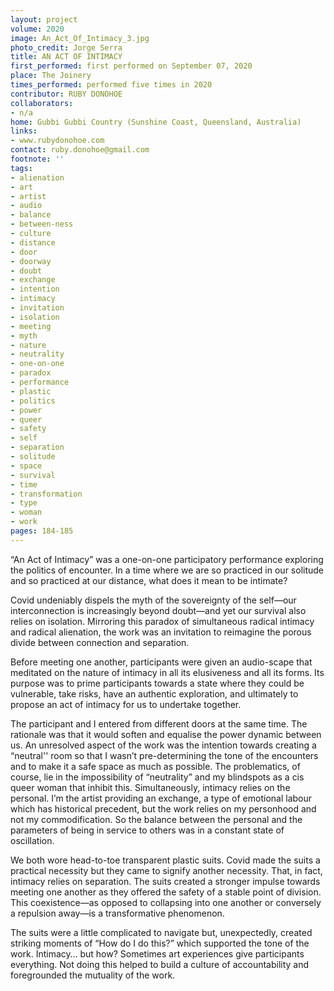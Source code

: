 ```yaml
---
layout: project
volume: 2020
image: An_Act_Of_Intimacy_3.jpg
photo_credit: Jorge Serra
title: AN ACT OF INTIMACY
first_performed: first performed on September 07, 2020
place: The Joinery
times_performed: performed five times in 2020
contributor: RUBY DONOHOE
collaborators:
- n/a
home: Gubbi Gubbi Country (Sunshine Coast, Queensland, Australia)
links:
- www.rubydonohoe.com
contact: ruby.donohoe@gmail.com
footnote: ''
tags:
- alienation
- art
- artist
- audio
- balance
- between-ness
- culture
- distance
- door
- doorway
- doubt
- exchange
- intention
- intimacy
- invitation
- isolation
- meeting
- myth
- nature
- neutrality
- one-on-one
- paradox
- performance
- plastic
- politics
- power
- queer
- safety
- self
- separation
- solitude
- space
- survival
- time
- transformation
- type
- woman
- work
pages: 184-185
---
```


“An Act of Intimacy” was a one-on-one participatory performance exploring the politics of encounter. In a time where we are so practiced in our solitude and so practiced at our distance, what does it mean to be intimate?

Covid undeniably dispels the myth of the sovereignty of the self—our interconnection is increasingly beyond doubt—and yet our survival also relies on isolation. Mirroring this paradox of simultaneous radical intimacy and radical alienation, the work was an invitation to reimagine the porous divide between connection and separation. 

Before meeting one another, participants were given an audio-scape that meditated on the nature of intimacy in all its elusiveness and all its forms. Its purpose was to prime participants towards a state where they could be vulnerable, take risks, have an authentic exploration, and ultimately to propose an act of intimacy for us to undertake together.

The participant and I entered from different doors at the same time. The rationale was that it would soften and equalise the power dynamic between us. An unresolved aspect of the work was the intention towards creating a “neutral'' room so that I wasn’t pre-determining the tone of the encounters and to make it a safe space as much as possible. The problematics, of course, lie in the impossibility of “neutrality” and my blindspots as a cis queer woman that inhibit this. Simultaneously, intimacy relies on the personal. I’m the artist providing an exchange, a type of emotional labour which has historical precedent, but the work relies on my personhood and not my commodification. So the balance between the personal and the parameters of being in service to others was in a constant state of oscillation. 

We both wore head-to-toe transparent plastic suits. Covid made the suits a practical necessity but they came to signify another necessity. That, in fact, intimacy relies on separation. The suits created a stronger impulse towards meeting one another as they offered the safety of a stable point of division. This coexistence—as opposed to collapsing into one another or conversely a repulsion away—is a transformative phenomenon.

The suits were a little complicated to navigate but, unexpectedly, created striking moments of “How do I do this?” which supported the tone of the work. Intimacy… but how? Sometimes art experiences give participants everything. Not doing this helped to build a culture of accountability and foregrounded the mutuality of the work.